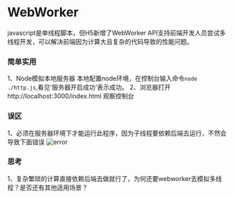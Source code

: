 # WebWorker
  javascript是单线程脚本，但H5新增了WebWorker API支持前端开发人员尝试多线程开发，可以解决前端因为计算大且复杂的代码导致的性能问题。

### 简单实用

1、Node模拟本地服务器 本地配置node环境，在控制台输入命令`node ./http.js`,看见'服务器开启成功'表示成功。
2、浏览器打开 http://localhost:3000/index.html 观察控制台

### 误区

1、必须在服务器环境下才能运行此程序，因为子线程要依赖后端去运行，不然会导致下面错误
![error](https://static.oschina.net/uploads/space/2017/1215/160826_qBrh_2949632.png)

### 思考

1、复杂繁琐的计算直接依赖后端去做就行了，为何还要webworker去模拟多线程？是否还有其他适用场景？